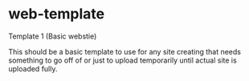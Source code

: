 # web-template
Template 1 (Basic webstie)

This should be a basic template to use for any site creating that needs something to go off of or just to upload temporarily until actual site is uploaded fully.